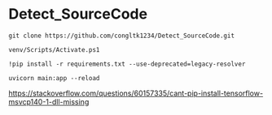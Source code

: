 # Detect_SourceCode

`git clone https://github.com/congltk1234/Detect_SourceCode.git`


`venv/Scripts/Activate.ps1`


`!pip install -r requirements.txt --use-deprecated=legacy-resolver`

`uvicorn main:app --reload`

https://stackoverflow.com/questions/60157335/cant-pip-install-tensorflow-msvcp140-1-dll-missing 